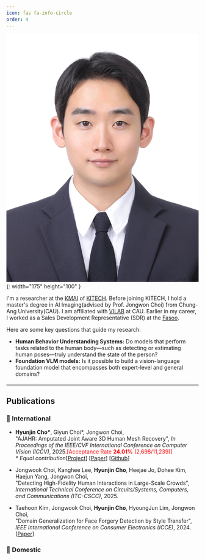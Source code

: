 ```yaml
---
icon: fas fa-info-circle
order: 4
---
```

![Desktop View](/assets/img/prof_pic.jpg){: width="175" height="100" }

<p>
I'm a researcher at the <a href="https://sites.google.com/view/kitech-kmai/home?authuser=0" target="_blank">KMAI</a> of <a href="https://eng.kitech.re.kr/main/" target="_blank">KITECH</a>. Before joining KITECH, I hold a master's degree in AI Imaging(advised by Prof. Jongwon Choi) from Chung-Ang University(CAU). I am affiliated with <a href="https://www.vilab.cau.ac.kr/" target="_blank">VILAB</a> at CAU. Earlier in my career, I worked as a Sales Development Representative (SDR) at the <a href="https://en.fasoo.com/" target="_blank">Fasoo</a>.
</p>
<p>
Here are some key questions that guide my research:
</p>
<ul>
  <li><strong>Human Behavior Understanding Systems:</strong> Do models that perform tasks related to the human body—such as detecting or estimating human poses—truly understand the state of the person?</li>
  <li><strong>Foundation VLM models:</strong> Is it possible to build a vision-language foundation model that encompasses both expert-level and general domains?</li>
</ul>

<hr style="margin-top: 20px; margin-bottom: 10px;">  <!-- 간격 줄인 선 -->

## Publications

### 📘 International

- **Hyunjin Cho\***, Giyun Choi\*, Jongwon Choi,  
  "AJAHR: Amputated Joint Aware 3D Human Mesh Recovery", *In Proceedings of the IEEE/CVF International Conference on Computer Vision (ICCV)*, 2025.<span style="color:red;">[Acceptance Rate <strong>24.01%</strong> (2,698/11,239)]</span>
   <br><em>\* Equal contribution</em>[[Project](https://chojinie.github.io/project_AJAHR/)] [[Paper](https://arxiv.org/abs/2404.xxxxx)] [[Github](https://github.com/your-github-link)]

- Jongwook Choi, Kanghee Lee, **Hyunjin Cho**, Heejae Jo, Dohee Kim, Haejun Yang, Jongwon Choi,  
  "Detecting High-Fidelity Human Interactions in Large-Scale Crowds", *International Technical Conference on Circuits/Systems, Computers, and Communications (ITC-CSCC)*, 2025.

- Taehoon Kim, Jongwook Choi, **Hyunjin Cho**, HyoungJun Lim, Jongwon Choi,  
  "Domain Generalization for Face Forgery Detection by Style Transfer", *IEEE International Conference on Consumer Electronics (ICCE)*, 2024.[[Paper](https://ieeexplore.ieee.org/abstract/document/10444215)]


### 📙 Domestic